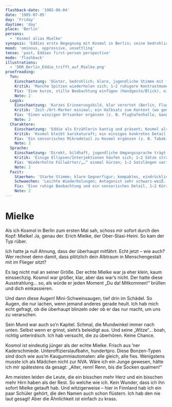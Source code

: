 ```yaml
---
flashback-date: '1985-06-04'
date: '1985-07-05'
day: 'Friday'
daytime: 'day'
place: 'Berlin'
persons:
  - 'Kosmol alias Mielke'
synopsis: 'Eddies erste Begegnung mit Kosmol in Berlin; seine bedrohliche Ausstrahlung lässt sie ihn sofort „Mielke“ nennen.'
mood: 'ominous, oppressive, unsettling'
tense: 'past, Eddies first-person perspective'
mode: 'flashback'
illustrations:
  - 'DDR_Berlin_Eddie_trifft_auf_Mielke.png'
proofreading:
  Ton:
    Einschaetzung: 'Düster, bedrohlich; klare, jugendliche Stimme mit frechen Spitzen.'
    Kritik: 'Manche Spitzen wiederholen sich; 1–2 ruhigere Kontrastmomente könnten die Bedrohung verstärken.'
    Fix: 'Eine kurze, stille Beobachtung einfügen (Handgeste/Blick), eine Doppelung streichen.'
    Note: 2
  Logik:
    Einschaetzung: 'Kurzes Erinnerungsbild, klar verortet (Berlin, Flug); Spitzname aus der Wirkung abgeleitet.'
    Kritik: 'Zeit-/Ort-Marker minimal; ein Halbsatz zum Kontext (wo genau) könnte erden.'
    Fix: 'Einen winzigen Ortsanker ergänzen (z. B. Flughafenhalle, Gang zum Gate).'
    Note: 2
  Charaktere:
    Einschaetzung: 'Eddie als Erzählerin kantig und präsent; Kosmol als bedrohlicher Gegenpol.'
    Kritik: 'Kosmol bleibt karikaturaft; ein einziges konkretes Detail (Geruch/Bewegung/Tonfall) würde ihn leibhaftiger machen.'
    Fix: 'Ein sensorisches Mikrodetail zu Kosmol ergänzen (z. B. Tabak-/Ledergeruch, harte Schritte, abgehackter Tonfall).'
    Note: 3
  Sprache:
    Einschaetzung: 'Direkt, bildhaft, jugendliche Umgangssprache trägt.'
    Kritik: 'Einige Ellipsen/Interjektionen häufen sich; 1–2 Sätze straffen/Komma prüfen.'
    Fix: 'Wiederholte Füllwörter/„…“ einmal kürzen; 1–2 Satzlängen variieren.'
    Note: 2
  Fazit:
    Staerken: 'Starke Stimme; klare Gegnerfigur; kompaktes, eindrückliches Erinnerungsbild.'
    Schwaechen: 'Leichte Wiederholungen; Antagonist sehr schwarz-weiß.'
    Fix: 'Eine ruhige Beobachtung und ein sensorisches Detail, 1–2 Kürzungen.'
    Note: 2
---
```


# Mielke

Als ich Kosmol in Berlin zum ersten Mal sah, schoss mir sofort durch den Kopf:
Mielke! Ja, genau der. Erich Mielke, der Ober-Stasi-Heini. So kam der Typ rüber.

Ich hatte ja null Ahnung, dass der überhaupt mitfährt. Echt jetzt – wie auch?
Wer rechnet denn damit, dass plötzlich dein Albtraum in Menschengestalt mit im
Flieger sitzt?

Es lag nicht mal an seiner Größe. Der echte Mielke war ja eher klein, kaum
einssechzig. Kosmol war größer, klar, aber das war’s nicht. Der hatte diese
Ausstrahlung… so, als würde er jeden Moment „Du da! Mitkommen!“ brüllen und dich
einkassieren.

Und dann diese Augen! Mini-Schweinsaugen, tief drin im Schädel. So Augen, die
nur lachen, wenn jemand anderes gerade heult. Ich hab mich echt gefragt, ob die
überhaupt blinzeln oder ob er das nur macht, um uns zu verarschen.

Sein Mund war auch so’n Kapitel. Schmal, die Mundwinkel immer nach unten. Selbst
wenn er grinst, sieht’s beleidigt aus. Und seine „Witze“… boah, richtig
unterirdisch. Ich hab versucht, die zu überhören. Keine Chance.

Kosmol ist eindeutig jünger als der echte Mielke. Frisch aus ’ner Kaderschmiede.
Unteroffizierslaufbahn, hundertpro. Diese Bonzen-Typen sind doch wie aus’m
Kaugummiautomaten: alle gleich, alle fies. Wenigstens musste ich als Mädchen
nicht zur NVA. Wäre ich ein Junge gewesen, hätte ich mir spätestens da gesagt:
„Alter, renn! Renn, bis die Socken qualmen!“

Am meisten leiden die Leute, die ein bisschen mehr Herz und ein bisschen mehr
Hirn haben als der Rest. So welche wie ich. Kein Wunder, dass ich ihn sofort
Mielke getauft hab. Und witzigerweise – hier in Finnland hab ich ein paar
Schüler gehört, die den Namen auch schon flüstern. Ich hab den nie laut gesagt!
Aber die Ähnlichkeit ist einfach zu krass.
